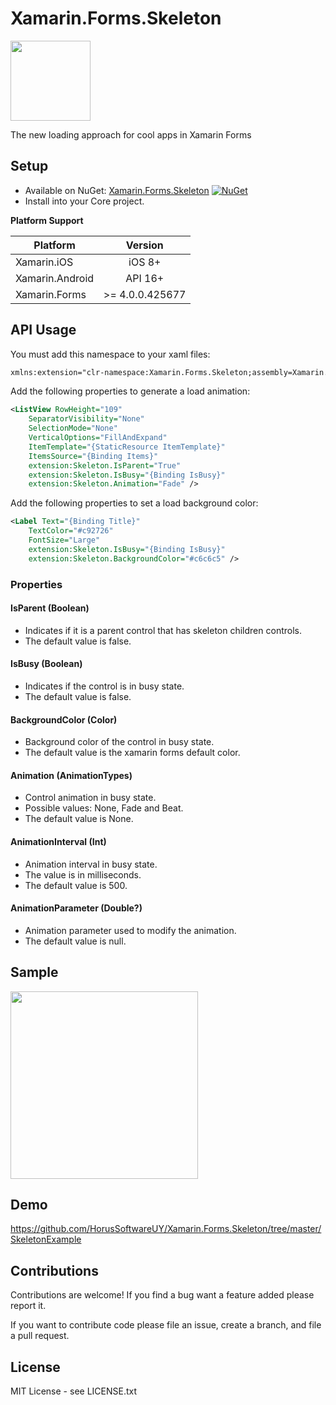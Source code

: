 # Xamarin.Forms.Skeleton

<img src="https://raw.githubusercontent.com/HorusSoftwareUY/Xamarin.Forms.Skeleton/master/icon.png" width="128">

The new loading approach for cool apps in Xamarin Forms

## Setup
* Available on NuGet: [Xamarin.Forms.Skeleton](https://www.nuget.org/packages/Xamarin.Forms.Skeleton/) [![NuGet](https://img.shields.io/nuget/v/Xamarin.Forms.Skeleton.svg?label=NuGet)](https://www.nuget.org/packages/Xamarin.Forms.Skeleton/)
* Install into your Core project.

**Platform Support**

|Platform|Version|
| ------------------- | :------------------: |
|Xamarin.iOS|iOS 8+|
|Xamarin.Android|API 16+|
|Xamarin.Forms|>= 4.0.0.425677|

## API Usage

You must add this namespace to your xaml files:

```XML
xmlns:extension="clr-namespace:Xamarin.Forms.Skeleton;assembly=Xamarin.Forms.Skeleton"
```

Add the following properties to generate a load animation:

```XML
<ListView RowHeight="109"
	SeparatorVisibility="None"
	SelectionMode="None"
	VerticalOptions="FillAndExpand"
	ItemTemplate="{StaticResource ItemTemplate}"
	ItemsSource="{Binding Items}"
	extension:Skeleton.IsParent="True"
	extension:Skeleton.IsBusy="{Binding IsBusy}"
	extension:Skeleton.Animation="Fade" />
```

Add the following properties to set a load background color:

```XML
<Label Text="{Binding Title}"
	TextColor="#c92726"
	FontSize="Large"
	extension:Skeleton.IsBusy="{Binding IsBusy}"
	extension:Skeleton.BackgroundColor="#c6c6c5" />
```

### Properties

#### IsParent (Boolean)
- Indicates if it is a parent control that has skeleton children controls.
- The default value is false.

#### IsBusy (Boolean)
- Indicates if the control is in busy state.
- The default value is false.

#### BackgroundColor (Color)
- Background color of the control in busy state.
- The default value is the xamarin forms default color.

#### Animation (AnimationTypes)
- Control animation in busy state.
- Possible values: None, Fade and Beat.
- The default value is None.

#### AnimationInterval (Int)
- Animation interval in busy state.
- The value is in milliseconds.
- The default value is 500.

#### AnimationParameter (Double?)
- Animation parameter used to modify the animation.
- The default value is null.

## Sample

<img src="https://github.com/HorusSoftwareUY/Xamarin.Forms.Skeleton/blob/master/screenshots/iOS.gif" width="300">

## Demo
https://github.com/HorusSoftwareUY/Xamarin.Forms.Skeleton/tree/master/SkeletonExample

## Contributions
Contributions are welcome! If you find a bug want a feature added please report it.

If you want to contribute code please file an issue, create a branch, and file a pull request.

## License 
MIT License - see LICENSE.txt
